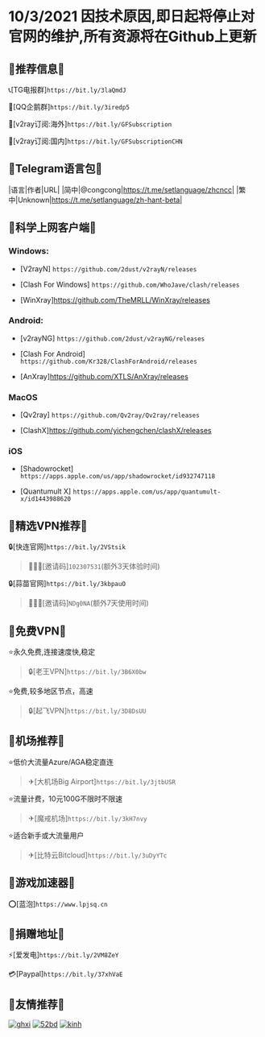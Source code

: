# 10/3/2021 因技术原因,即日起将停止对官网的维护,所有资源将在Github上更新


## 📢推荐信息📢

📞[TG电报群]`https://bit.ly/3laQmdJ`

🐧[QQ企鹅群]`https://bit.ly/3iredp5`

🔗[v2ray订阅:海外]`https://bit.ly/GFSubscription`

🔗[v2ray订阅:国内]`https://bit.ly/GFSubscriptionCHN`


## 📢Telegram语言包📢

|语言|作者|URL|
|简中|@congcong|https://t.me/setlanguage/zhcncc|
|繁中|Unknown|https://t.me/setlanguage/zh-hant-beta|


## 📢科学上网客户端📢 

### Windows:

* [V2rayN] `https://github.com/2dust/v2rayN/releases`

* [Clash For Windows] `https://github.com/WhoJave/clash/releases`

* [WinXray]https://github.com/TheMRLL/WinXray/releases


### Android:

* [v2rayNG] `https://github.com/2dust/v2rayNG/releases`

* [Clash For Android] `https://github.com/Kr328/ClashForAndroid/releases`

* [AnXray]https://github.com/XTLS/AnXray/releases


### MacOS

* [Qv2ray] `https://github.com/Qv2ray/Qv2ray/releases`

* [ClashX]https://github.com/yichengchen/clashX/releases


### iOS

* [Shadowrocket] `https://apps.apple.com/us/app/shadowrocket/id932747118`

* [Quantumult X] `https://apps.apple.com/us/app/quantumult-x/id1443988620`


## 📢精选VPN推荐📢 

🔒[快连官网]`https://bit.ly/2VStsik `
>🧑‍🤝‍🧑[邀请码]`102307531`(额外3天体验时间)

🔒[蒜苗官网]`https://bit.ly/3kbpauO`
>🧑‍🤝‍🧑[邀请码]`NDg0NA`(额外7天使用时间)

## 📢免费VPN📢 

⭐永久免费,连接速度快,稳定
>🔒[老王VPN]`https://bit.ly/3B6X0bw`

⭐免费,较多地区节点，高速
>🔒[起飞VPN]`https://bit.ly/3D8DsUU`

## 📢机场推荐📢 

⭐低价大流量Azure/AGA稳定直连
>✈[大机场Big Airport]`https://bit.ly/3jtbUSR`

⭐流量计费，10元100G不限时不限速
>✈[魔戒机场]`https://bit.ly/3kH7nvy`

⭐适合新手或大流量用户
>✈[比特云Bitcloud]`https://bit.ly/3uDyYTc`

## 📢游戏加速器📢 

⭕[蓝泡]`https://www.lpjsq.cn`

## 📢捐赠地址📢 

⚡[爱发电]`https://bit.ly/2VM8ZeY `

💳[Paypal]`https://bit.ly/37xhVaE`

## 📢友情推荐📢 

[![ghxi](https://github.com/ThekingMX1998/free-v2ray-code/raw/master/Image/ghboke-logo.png)](https://ghxi.com)
[![52bd](https://github.com/ThekingMX1998/free-v2ray-code/raw/master/Image/52bd-logo.png)](https://www.52bd.net)
[![kinh](https://github.com/ThekingMX1998/free-v2ray-code/raw/master/Image/kinh-Logo.png)](https://kinh.cc/)


